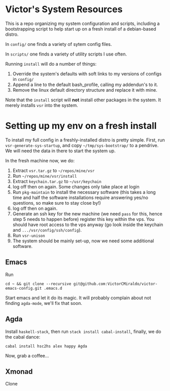 Victor's System Resources
=========================

This is a repo organizing my system configuration and
scripts, including a bootstrapping script to help
start up on a fresh install of a debian-based distro.

In `config/` one finds a variety of sytem config files.

In `scripts/` one finds a variety of utility scripts I use often.

Running `install` will do a number of things:
  1) Override the system's defaults with soft links
     to my versions of configs in `config/`
  2) Append a line to the default bash_profile, calling
     my addendun's to it.
  3) Remove the linux default directory structure and
     replace it with mine.

Note that the `install` script will **not** install other
packages in the system. It merely installs `vsr` into the system.

Setting up my env on a fresh install
====================================

To install my full config in a freshly-installed distro is pretty simple.
First, run `vsr-generate-sys-startup`, and copy `~/tmp/sys-bootstrap/` to a pendrive. We will need the data in there to start the system up.

In the fresh machine now, we do:

  1) Extract `vsr.tar.gz` to `~/repos/mine/vsr`
  2) Run `~/repos/mine/vsr/install`
  3) Extract `keychain.tar.gz` to `~/usr/keychain`
  4) log off then on again. Some changes only take place at login
  5) Run `pkg-maintain` to install the necessary software (this takes
     a long time and half the software installations require answering
     yes/no questions, so make sure to stay close by!)
  6) log off then on again.
  7) Generate an ssh key for the new machine (we need `pass` for this,
     hence step 5 needs to happen before) register this key
     within the vps. You should have root access to the vps anyway (go look
     inside the keychain and `.../vsr/config/ssh/config`).
  8) Run `vsr-unison`
  9) The system should be mainly set-up, now we need
     some additional software.

## Emacs

  Run

  `cd ~ && git clone --recursive git@github.com:VictorCMiraldo/victor-emacs-config.git .emacs.d`

  Start emacs and let it do its magic. It will probably complain about not finding `agda-mode`, we'll fix that soon.

## Agda

  Install `haskell-stack`, then run `stack install cabal-install`, finally,
  we do the cabal dance:

  ```cabal install hsc2hs alex happy Agda```

  Now, grab a coffee...

## Xmonad

  Clone 

